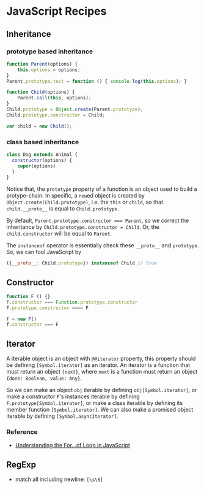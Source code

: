 
# JavaScript Recipes

## Inheritance

### prototype based inheritance

```javascript
function Parent(options) {
    this.options = options;
}
Parent.prototype.test = function () { console.log(this.options); }

function Child(options) {
    Parent.call(this, options);
}
Child.prototype = Object.create(Parent.prototype);
Child.prototype.constructor = Child;

var child = new Child();
```

### class based inheritance

```javascript
class Dog extends Animal {
  constructor(options) {
    super(options)
  }
}
```

Notice that, the `prototype` property of a function is an object used to build a protype-chain. 
In specific, a `new`ed object is created by `Object.create(Child.prototype)`, i.e. the `this` or `child`, so that `child.__proto__` is equal to `Child.prototype`.

By default, `Parent.prototype.constructor === Parent`, so we correct the inheritance by `Child.prototype.constructor = Child`. Or, the `child.constructor` will be equal to `Parent`.

The `instanceof` operator is essentially check these `__proto__` and `prototype`. So, we can fool JavaScript by

```javascript
({__proto__: Child.prototype}) instanceof Child // true
```

## Constructor

```javascript
function F () {}
F.constructor === Function.prototype.constructor
F.prototype.constructor ==== F

f = new F()
f.constructor === F
```

## Iterator

A iterable object is an object with `@@iterator` property, this property should be defining `[Symbol.iterator]` as an iterator. An iterator is a function that must return an object `{next}`, where `next` is a function must return an object `{done: Boolean, value: Any}`.

So we can make an object `obj` iterable by defining `obj[Symbol.iterator]`, or make a constructor `F`'s instances iterable by defining `F.prototype[Symbol.iterator]`, or make a class iterable by defining its member function `[Symbol.iterator]`. We can also make a promised object iterable by defining `[Symbol.asyncIterator]`.

### Reference

  * [Understanding the For...of Loop in JavaScript](https://blog.bitsrc.io/understanding-the-for-of-loop-in-javascript-8aded97d7ef8)

## RegExp

  * match all including newline: `[\s\S]`
  
